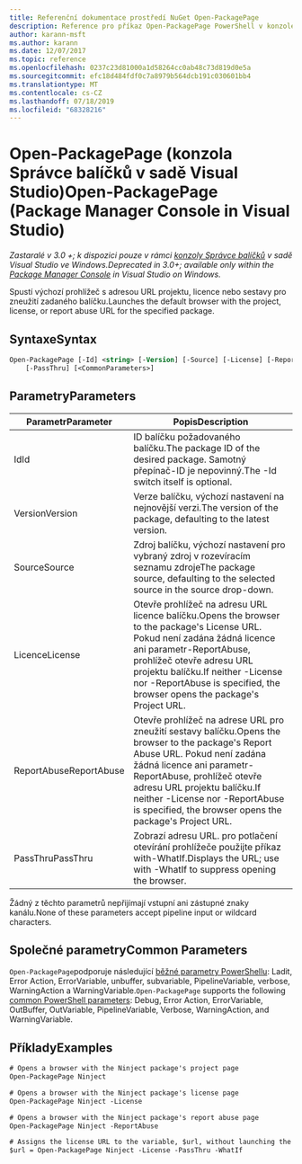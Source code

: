 ```yaml
---
title: Referenční dokumentace prostředí NuGet Open-PackagePage
description: Reference pro příkaz Open-PackagePage PowerShell v konzole správce balíčků NuGet v aplikaci Visual Studio.
author: karann-msft
ms.author: karann
ms.date: 12/07/2017
ms.topic: reference
ms.openlocfilehash: 0237c23d81000a1d58264cc0ab48c73d819d0e5a
ms.sourcegitcommit: efc18d484fdf0c7a8979b564dcb191c030601bb4
ms.translationtype: MT
ms.contentlocale: cs-CZ
ms.lasthandoff: 07/18/2019
ms.locfileid: "68328216"
---
```

# <a name="open-packagepage-package-manager-console-in-visual-studio"></a><span data-ttu-id="4e1bc-103">Open-PackagePage (konzola Správce balíčků v sadě Visual Studio)</span><span class="sxs-lookup"><span data-stu-id="4e1bc-103">Open-PackagePage (Package Manager Console in Visual Studio)</span></span>

<span data-ttu-id="4e1bc-104">*Zastaralé v 3.0 +; k dispozici pouze v rámci [konzoly Správce balíčků](../../consume-packages/install-use-packages-powershell.md) v sadě Visual Studio ve Windows.*</span><span class="sxs-lookup"><span data-stu-id="4e1bc-104">*Deprecated in 3.0+; available only within the [Package Manager Console](../../consume-packages/install-use-packages-powershell.md) in Visual Studio on Windows.*</span></span>

<span data-ttu-id="4e1bc-105">Spustí výchozí prohlížeč s adresou URL projektu, licence nebo sestavy pro zneužití zadaného balíčku.</span><span class="sxs-lookup"><span data-stu-id="4e1bc-105">Launches the default browser with the project, license, or report abuse URL for the specified package.</span></span>

## <a name="syntax"></a><span data-ttu-id="4e1bc-106">Syntaxe</span><span class="sxs-lookup"><span data-stu-id="4e1bc-106">Syntax</span></span>

```ps
Open-PackagePage [-Id] <string> [-Version] [-Source] [-License] [-ReportAbuse]
    [-PassThru] [<CommonParameters>]
```

## <a name="parameters"></a><span data-ttu-id="4e1bc-107">Parametry</span><span class="sxs-lookup"><span data-stu-id="4e1bc-107">Parameters</span></span>

| <span data-ttu-id="4e1bc-108">Parametr</span><span class="sxs-lookup"><span data-stu-id="4e1bc-108">Parameter</span></span> | <span data-ttu-id="4e1bc-109">Popis</span><span class="sxs-lookup"><span data-stu-id="4e1bc-109">Description</span></span> |
| --- | --- |
| <span data-ttu-id="4e1bc-110">Id</span><span class="sxs-lookup"><span data-stu-id="4e1bc-110">Id</span></span> | <span data-ttu-id="4e1bc-111">ID balíčku požadovaného balíčku.</span><span class="sxs-lookup"><span data-stu-id="4e1bc-111">The package ID of the desired package.</span></span> <span data-ttu-id="4e1bc-112">Samotný přepínač-ID je nepovinný.</span><span class="sxs-lookup"><span data-stu-id="4e1bc-112">The -Id switch itself is optional.</span></span> |
| <span data-ttu-id="4e1bc-113">Version</span><span class="sxs-lookup"><span data-stu-id="4e1bc-113">Version</span></span> | <span data-ttu-id="4e1bc-114">Verze balíčku, výchozí nastavení na nejnovější verzi.</span><span class="sxs-lookup"><span data-stu-id="4e1bc-114">The version of the package, defaulting to the latest version.</span></span> |
| <span data-ttu-id="4e1bc-115">Source</span><span class="sxs-lookup"><span data-stu-id="4e1bc-115">Source</span></span> | <span data-ttu-id="4e1bc-116">Zdroj balíčku, výchozí nastavení pro vybraný zdroj v rozevíracím seznamu zdroje</span><span class="sxs-lookup"><span data-stu-id="4e1bc-116">The package source, defaulting to the selected source in the source drop-down.</span></span> |
| <span data-ttu-id="4e1bc-117">Licence</span><span class="sxs-lookup"><span data-stu-id="4e1bc-117">License</span></span> | <span data-ttu-id="4e1bc-118">Otevře prohlížeč na adresu URL licence balíčku.</span><span class="sxs-lookup"><span data-stu-id="4e1bc-118">Opens the browser to the package's License URL.</span></span> <span data-ttu-id="4e1bc-119">Pokud není zadána žádná licence ani parametr-ReportAbuse, prohlížeč otevře adresu URL projektu balíčku.</span><span class="sxs-lookup"><span data-stu-id="4e1bc-119">If neither -License nor -ReportAbuse is specified, the browser opens the package's Project URL.</span></span> |
| <span data-ttu-id="4e1bc-120">ReportAbuse</span><span class="sxs-lookup"><span data-stu-id="4e1bc-120">ReportAbuse</span></span> | <span data-ttu-id="4e1bc-121">Otevře prohlížeč na adrese URL pro zneužití sestavy balíčku.</span><span class="sxs-lookup"><span data-stu-id="4e1bc-121">Opens the browser to the package's Report Abuse URL.</span></span> <span data-ttu-id="4e1bc-122">Pokud není zadána žádná licence ani parametr-ReportAbuse, prohlížeč otevře adresu URL projektu balíčku.</span><span class="sxs-lookup"><span data-stu-id="4e1bc-122">If neither -License nor -ReportAbuse is specified, the browser opens the package's Project URL.</span></span> |
| <span data-ttu-id="4e1bc-123">PassThru</span><span class="sxs-lookup"><span data-stu-id="4e1bc-123">PassThru</span></span> | <span data-ttu-id="4e1bc-124">Zobrazí adresu URL. pro potlačení otevírání prohlížeče použijte příkaz with-WhatIf.</span><span class="sxs-lookup"><span data-stu-id="4e1bc-124">Displays the URL; use with -WhatIf to suppress opening the browser.</span></span> |

<span data-ttu-id="4e1bc-125">Žádný z těchto parametrů nepřijímají vstupní ani zástupné znaky kanálu.</span><span class="sxs-lookup"><span data-stu-id="4e1bc-125">None of these parameters accept pipeline input or wildcard characters.</span></span>

## <a name="common-parameters"></a><span data-ttu-id="4e1bc-126">Společné parametry</span><span class="sxs-lookup"><span data-stu-id="4e1bc-126">Common Parameters</span></span>

<span data-ttu-id="4e1bc-127">`Open-PackagePage`podporuje následující [běžné parametry PowerShellu](http://go.microsoft.com/fwlink/?LinkID=113216): Ladit, Error Action, ErrorVariable, unbuffer, subvariable, PipelineVariable, verbose, WarningAction a WarningVariable.</span><span class="sxs-lookup"><span data-stu-id="4e1bc-127">`Open-PackagePage` supports the following [common PowerShell parameters](http://go.microsoft.com/fwlink/?LinkID=113216): Debug, Error Action, ErrorVariable, OutBuffer, OutVariable, PipelineVariable, Verbose, WarningAction, and WarningVariable.</span></span>

## <a name="examples"></a><span data-ttu-id="4e1bc-128">Příklady</span><span class="sxs-lookup"><span data-stu-id="4e1bc-128">Examples</span></span>

```ps
# Opens a browser with the Ninject package's project page
Open-PackagePage Ninject

# Opens a browser with the Ninject package's license page
Open-PackagePage Ninject -License

# Opens a browser with the Ninject package's report abuse page  
Open-PackagePage Ninject -ReportAbuse

# Assigns the license URL to the variable, $url, without launching the browser
$url = Open-PackagePage Ninject -License -PassThru -WhatIf
```